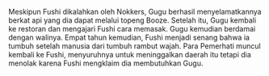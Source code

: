 Meskipun Fushi dikalahkan oleh Nokkers, Gugu berhasil menyelamatkannya berkat api yang dia dapat melalui topeng Booze. Setelah itu, Gugu kembali ke restoran dan mengajari Fushi cara memasak. Gugu kemudian berdamai dengan walinya. Empat tahun kemudian, Fushi menjadi senang bahwa ia tumbuh setelah manusia dari tumbuh rambut wajah. Para Pemerhati muncul kembali ke Fushi, menyuruhnya untuk meninggalkan daerah itu tetapi dia menolak karena Fushi mengklaim dia membutuhkan Gugu.
